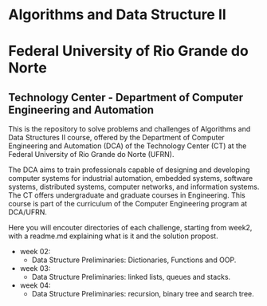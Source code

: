 # Algorithms and Data Structure II

# Federal University of Rio Grande do Norte
## Technology Center - Department of Computer Engineering and Automation

This is the repository to solve problems and challenges of Algorithms and Data Structures II course, offered by the Department of Computer Engineering and Automation (DCA) of the Technology Center (CT) at the Federal University of Rio Grande do Norte (UFRN).

The DCA aims to train professionals capable of designing and developing computer systems for industrial automation, embedded systems, software systems, distributed systems, computer networks, and information systems. The CT offers undergraduate and graduate courses in Engineering. This course is part of the curriculum of the Computer Engineering program at DCA/UFRN.

Here you will encouter directories of each challenge, starting from week2, with a readme.md explaining what is it and the solution propost.

- week 02:
  - Data Structure Preliminaries: Dictionaries, Functions and OOP.
- week 03:
  - Data Structure Preliminaries: linked lists, queues and stacks.
- week 04:
  - Data Structure Preliminaries: recursion, binary tree and search tree.
